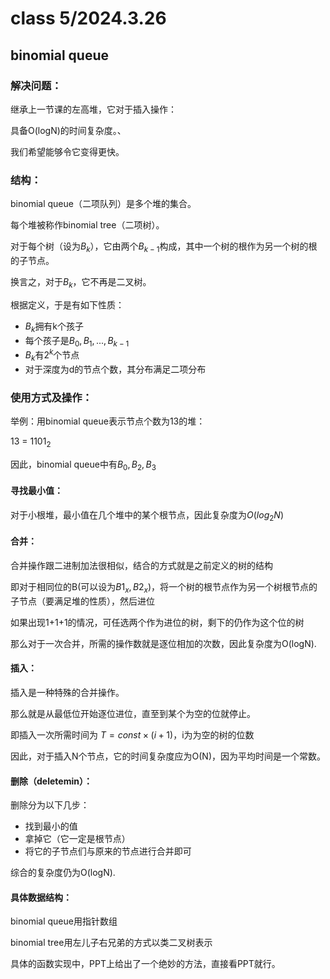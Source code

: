# class 5/2024.3.26
## binomial queue
### 解决问题：
继承上一节课的左高堆，它对于插入操作：

具备O(logN)的时间复杂度。、

我们希望能够令它变得更快。

### 结构：
binomial queue（二项队列）是多个堆的集合。

每个堆被称作binomial tree（二项树）。

对于每个树（设为$B_k$），它由两个$B_{k-1}$构成，其中一个树的根作为另一个树的根的子节点。

换言之，对于$B_k$，它不再是二叉树。

根据定义，于是有如下性质：
- $B_k$拥有k个孩子
- 每个孩子是$B_0,B_1,...,B_{k-1}$
- $B_k$有$2^k$个节点
- 对于深度为d的节点个数，其分布满足二项分布

### 使用方式及操作：
举例：用binomial queue表示节点个数为13的堆：

13 = $1101_2$

因此，binomial queue中有$B_0, B_2, B_3$

#### 寻找最小值：
对于小根堆，最小值在几个堆中的某个根节点，因此复杂度为$O(log_2N)$

#### 合并：
合并操作跟二进制加法很相似，结合的方式就是之前定义的树的结构

即对于相同位的B(可以设为$B1_x, B2_x$)，将一个树的根节点作为另一个树根节点的子节点（要满足堆的性质），然后进位

如果出现1+1+1的情况，可任选两个作为进位的树，剩下的仍作为这个位的树

那么对于一次合并，所需的操作数就是逐位相加的次数，因此复杂度为O(logN).

#### 插入：
插入是一种特殊的合并操作。

那么就是从最低位开始逐位进位，直至到某个为空的位就停止。

即插入一次所需时间为 $T=const\times (i + 1)$，i为为空的树的位数

因此，对于插入N个节点，它的时间复杂度应为O(N)，因为平均时间是一个常数。

#### 删除（deletemin）：
删除分为以下几步：
- 找到最小的值
- 拿掉它（它一定是根节点）
- 将它的子节点们与原来的节点进行合并即可

综合的复杂度仍为O(logN).

#### 具体数据结构：
binomial queue用指针数组

binomial tree用左儿子右兄弟的方式以类二叉树表示

具体的函数实现中，PPT上给出了一个绝妙的方法，直接看PPT就行。